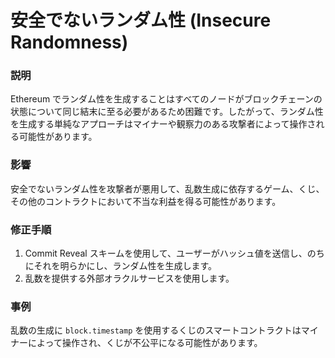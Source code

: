 # 安全でないランダム性 (Insecure Randomness)

### 説明
Ethereum でランダム性を生成することはすべてのノードがブロックチェーンの状態について同じ結末に至る必要があるため困難です。したがって、ランダム性を生成する単純なアプローチはマイナーや観察力のある攻撃者によって操作される可能性があります。

### 影響
安全でないランダム性を攻撃者が悪用して、乱数生成に依存するゲーム、くじ、その他のコントラクトにおいて不当な利益を得る可能性があります。

### 修正手順
1. Commit Reveal スキームを使用して、ユーザーがハッシュ値を送信し、のちにそれを明らかにし、ランダム性を生成します。
2. 乱数を提供する外部オラクルサービスを使用します。

### 事例
乱数の生成に `block.timestamp` を使用するくじのスマートコントラクトはマイナーによって操作され、くじが不公平になる可能性があります。
